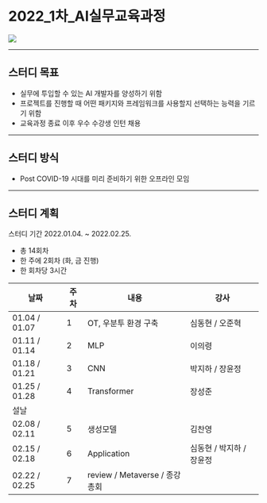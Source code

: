 # 2022_1차_AI실무교육과정

<img src="https://scontent.ficn4-1.fna.fbcdn.net/v/t31.18172-8/21544193_10210646992153385_7716319397883432229_o.jpg?_nc_cat=100&ccb=1-5&_nc_sid=8631f5&_nc_ohc=NZJVe6pIkjwAX-024II&_nc_ht=scontent.ficn4-1.fna&oh=00_AT_GoUOv8z7mlZv97XJeQDfd5D81mdfoDdpOn-Pii_J6sQ&oe=62083871">


<hr/>

## 스터디 목표
- 실무에 투입할 수 있는 AI 개발자를 양성하기 위함
- 프로젝트를 진행할 때 어떤 패키지와 프레임워크를 사용할지 선택하는 능력을 기르기 위함
- 교육과정 종료 이후 우수 수강생 인턴 채용

<hr/>

## 스터디 방식
- Post COVID-19 시대를 미리 준비하기 위한 오프라인 모임

<hr/>

## 스터디 계획
스터디 기간 2022.01.04. ~ 2022.02.25.

- 총 14회차
- 한 주에 2회차 (화, 금 진행)
- 한 회차당 3시간

| 날짜          | 주차 | 내용                          | 강사                     |
|---------------|------|-------------------------------|--------------------------|
| 01.04 / 01.07 | 1    | OT, 우분투 환경 구축          | 심동현 / 오준혁          |
| 01.11 / 01.14 | 2    | MLP                           | 이의령                   |
| 01.18 / 01.21 | 3    | CNN                           | 박지하 / 장윤정          |
| 01.25 / 01.28 | 4    | Transformer                   | 장성준                   |
| 설날          |      |                               |                          |
| 02.08 / 02.11 | 5    | 생성모델                      | 김찬영                   |
| 02.15 / 02.18 | 6    | Application                   | 심동현 / 박지하 / 장윤정 |
| 02.22 / 02.25 | 7    | review / Metaverse / 종강총회 |                          |
